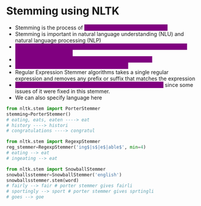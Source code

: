 # Stemming using NLTK

* Stemming is the process of <mark style="color:purple;background-color:purple;">**reducing a word to its word stem**</mark>
* Stemming is important in natural language understanding (NLU) and natural language processing (NLP)
* <mark style="color:purple;background-color:purple;">**Disadvantage: After stemming for some of words, we may not get a correct exact meaning**</mark>
* <mark style="color:purple;background-color:purple;">**For use case like Spam/Ham we should use stemming**</mark>
* <mark style="color:purple;background-color:purple;">**For use case like chatbot we cannot use this**</mark>
* Regular Expression Stemmer algorithms takes a single regular expression and removes any prefix or suffix that matches the expression
* <mark style="color:purple;background-color:purple;">**Snowball stemmer is better version of the Porter Stemmer**</mark> since some issues of it were fixed in this stemmer.
* We can also specify language here

```python
from nltk.stem import PorterStemmer
stemming=PorterStemmer()
# eating, eats, eaten ----> eat
# history ----> histori
# congratulations ----> congratul

from nltk.stem import RegexpStemmer
reg_stemmer=RegexpStemmer('ing$|s$|e$|able$', min=4)
# eating --> eat
# ingeating --> eat

from nltk.stem import SnowballStemmer
snowballsstemmer=SnowballStemmer('english')
snowballsstemmer.stem(word)
# fairly --> fair # porter stemmer gives fairli
# sportingly --> sport # porter stemmer gives sprtingli
# goes --> goe
```
